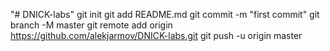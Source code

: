 "# DNICK-labs"  git init git add README.md git commit -m "first commit" git branch -M master git remote add origin https://github.com/alekjarmov/DNICK-labs.git git push -u origin master
